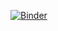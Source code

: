 [![Binder](https://mybinder.org/badge_logo.svg)](https://mybinder.org/v2/gh/l-pommeret/LLM_neurochirurgy.git/HEAD)